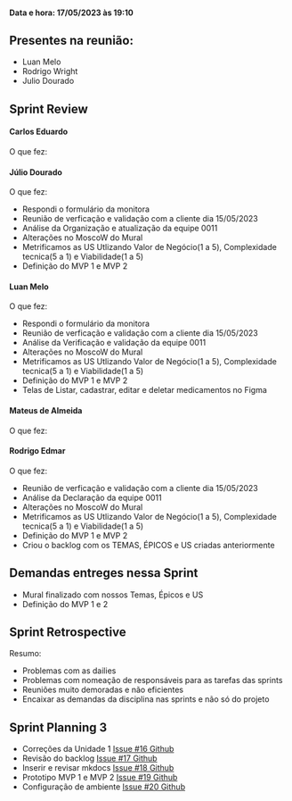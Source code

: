 #### Data e hora: 17/05/2023 às 19:10

## Presentes na reunião:

- Luan Melo
- Rodrigo Wright
- Julio Dourado
    
## Sprint Review
#### Carlos Eduardo
O que fez:

#### Júlio Dourado
O que fez: 

 - Respondi o formulário da monitora 
 - Reunião de verficação e validação com a cliente dia 15/05/2023
 - Análise da Organização e atualização da equipe 0011
 - Alterações no MoscoW do Mural
 - Metrificamos as US Utlizando Valor de Negócio(1 a 5), Complexidade tecnica(5 a 1) e Viabilidade(1 a 5)
 - Definição do MVP 1 e MVP 2

#### Luan Melo
O que fez:

- Respondi o formulário da monitora 
- Reunião de verficação e validação com a cliente dia 15/05/2023
- Análise da Verificação e validação da equipe 0011
- Alterações no MoscoW do Mural
- Metrificamos as US Utlizando Valor de Negócio(1 a 5), Complexidade tecnica(5 a 1) e Viabilidade(1 a 5)
- Definição do MVP 1 e MVP 2
- Telas de Listar, cadastrar, editar e deletar medicamentos no Figma

#### Mateus de Almeida
O que fez:


#### Rodrigo Edmar
O que fez:

   - Reunião de verficação e validação com a cliente dia 15/05/2023
   - Análise da Declaração da equipe 0011
   - Alterações no MoscoW do Mural
   - Metrificamos as US Utlizando Valor de Negócio(1 a 5), Complexidade tecnica(5 a 1) e Viabilidade(1 a 5)
   - Definição do MVP 1 e MVP 2
   - Criou o backlog com os TEMAS, ÉPICOS e US criadas anteriormente

## Demandas entreges nessa Sprint

   - Mural finalizado com nossos Temas, Épicos e US
   - Definição do MVP 1 e 2

## Sprint Retrospective 
Resumo:

   - Problemas com as dailies
   - Problemas com nomeação de responsáveis para as tarefas das sprints
   - Reuniões muito demoradas e não eficientes
   - Encaixar as demandas da disciplina nas sprints e não só do projeto

## Sprint Planning 3

   - Correções da Unidade 1 <a href="https://github.com/mdsreq-fga-unb/2023.1-MedicaCerto/issues/16" target="_blank">Issue #16 Github</a>
   - Revisão do backlog <a href="https://github.com/orgs/mdsreq-fga-unb/projects/13/views/1?pane=issue&itemId=28502877" target="_blank">Issue #17 Github</a>
   - Inserir e revisar mkdocs <a href="https://github.com/orgs/mdsreq-fga-unb/projects/13/views/1?pane=issue&itemId=28503061" target="_blank">Issue #18 Github</a>
   - Prototipo MVP 1 e MVP 2 <a href="https://github.com/orgs/mdsreq-fga-unb/projects/13/views/1?pane=issue&itemId=28502984" target="_blank">Issue #19 Github</a>
   - Configuração de ambiente <a href="https://github.com/orgs/mdsreq-fga-unb/projects/13/views/1?pane=issue&itemId=28503965" target="_blank"> Issue #20 Github</a>




